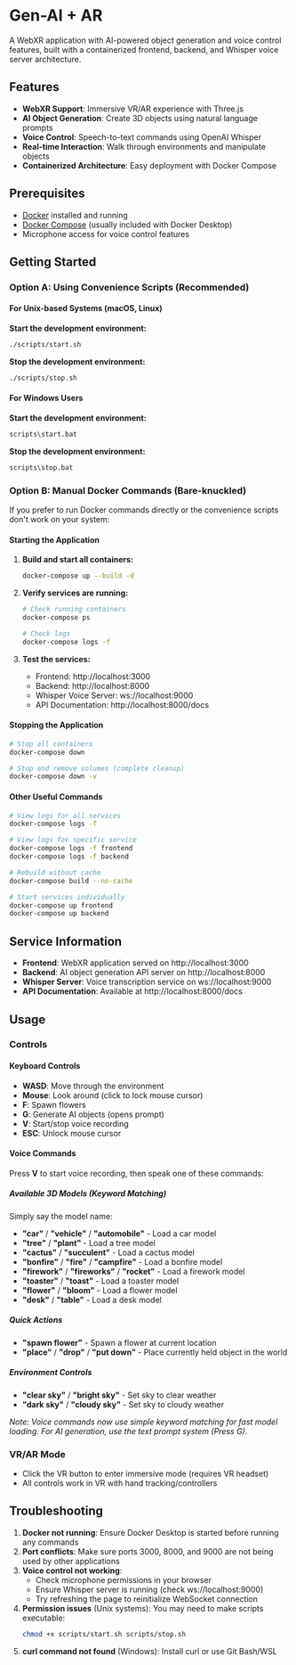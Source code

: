 # Gen-AI + AR

A WebXR application with AI-powered object generation and voice control features, built with a containerized frontend, backend, and Whisper voice server architecture.

## Features

- **WebXR Support**: Immersive VR/AR experience with Three.js
- **AI Object Generation**: Create 3D objects using natural language prompts
- **Voice Control**: Speech-to-text commands using OpenAI Whisper
- **Real-time Interaction**: Walk through environments and manipulate objects
- **Containerized Architecture**: Easy deployment with Docker Compose

## Prerequisites

- [Docker](https://www.docker.com/get-started) installed and running
- [Docker Compose](https://docs.docker.com/compose/install/) (usually included with Docker Desktop)
- Microphone access for voice control features

## Getting Started

### Option A: Using Convenience Scripts (Recommended)

#### For Unix-based Systems (macOS, Linux)

**Start the development environment:**
```bash
./scripts/start.sh
```

**Stop the development environment:**
```bash
./scripts/stop.sh
```

#### For Windows Users

**Start the development environment:**
```cmd
scripts\start.bat
```

**Stop the development environment:**
```cmd
scripts\stop.bat
```

### Option B: Manual Docker Commands (Bare-knuckled)

If you prefer to run Docker commands directly or the convenience scripts don't work on your system:

#### Starting the Application

1. **Build and start all containers:**
   ```bash
   docker-compose up --build -d
   ```

2. **Verify services are running:**
   ```bash
   # Check running containers
   docker-compose ps
   
   # Check logs
   docker-compose logs -f
   ```

3. **Test the services:**
   - Frontend: http://localhost:3000
   - Backend: http://localhost:8000
   - Whisper Voice Server: ws://localhost:9000
   - API Documentation: http://localhost:8000/docs

#### Stopping the Application

```bash
# Stop all containers
docker-compose down

# Stop and remove volumes (complete cleanup)
docker-compose down -v
```

#### Other Useful Commands

```bash
# View logs for all services
docker-compose logs -f

# View logs for specific service
docker-compose logs -f frontend
docker-compose logs -f backend

# Rebuild without cache
docker-compose build --no-cache

# Start services individually
docker-compose up frontend
docker-compose up backend
```

## Service Information

- **Frontend**: WebXR application served on http://localhost:3000
- **Backend**: AI object generation API server on http://localhost:8000
- **Whisper Server**: Voice transcription service on ws://localhost:9000
- **API Documentation**: Available at http://localhost:8000/docs

## Usage

### Controls

#### Keyboard Controls
- **WASD**: Move through the environment
- **Mouse**: Look around (click to lock mouse cursor)
- **F**: Spawn flowers
- **G**: Generate AI objects (opens prompt)
- **V**: Start/stop voice recording
- **ESC**: Unlock mouse cursor

#### Voice Commands
Press **V** to start voice recording, then speak one of these commands:

##### Available 3D Models (Keyword Matching)
Simply say the model name:
- **"car"** / **"vehicle"** / **"automobile"** - Load a car model
- **"tree"** / **"plant"** - Load a tree model  
- **"cactus"** / **"succulent"** - Load a cactus model
- **"bonfire"** / **"fire"** / **"campfire"** - Load a bonfire model
- **"firework"** / **"fireworks"** / **"rocket"** - Load a firework model
- **"toaster"** / **"toast"** - Load a toaster model
- **"flower"** / **"bloom"** - Load a flower model
- **"desk"** / **"table"** - Load a desk model

##### Quick Actions
- **"spawn flower"** - Spawn a flower at current location
- **"place"** / **"drop"** / **"put down"** - Place currently held object in the world

##### Environment Controls
- **"clear sky"** / **"bright sky"** - Set sky to clear weather
- **"dark sky"** / **"cloudy sky"** - Set sky to cloudy weather

*Note: Voice commands now use simple keyword matching for fast model loading. For AI generation, use the text prompt system (Press G).*

### VR/AR Mode
- Click the VR button to enter immersive mode (requires VR headset)
- All controls work in VR with hand tracking/controllers

## Troubleshooting

1. **Docker not running**: Ensure Docker Desktop is started before running any commands
2. **Port conflicts**: Make sure ports 3000, 8000, and 9000 are not being used by other applications
3. **Voice control not working**: 
   - Check microphone permissions in your browser
   - Ensure Whisper server is running (check ws://localhost:9000)
   - Try refreshing the page to reinitialize WebSocket connection
4. **Permission issues** (Unix systems): You may need to make scripts executable:
   ```bash
   chmod +x scripts/start.sh scripts/stop.sh
   ```
5. **curl command not found** (Windows): Install curl or use Git Bash/WSL
